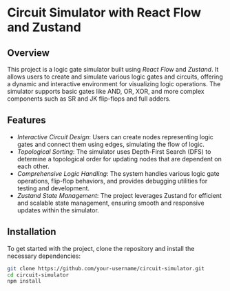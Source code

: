 # Circuit Simulator with React Flow and Zustand

## Overview

This project is a logic gate simulator built using *React Flow* and *Zustand*. It allows users to create and simulate various logic gates and circuits, offering a dynamic and interactive environment for visualizing logic operations. The simulator supports basic gates like AND, OR, XOR, and more complex components such as SR and JK flip-flops and full adders.

## Features

- *Interactive Circuit Design*: Users can create nodes representing logic gates and connect them using edges, simulating the flow of logic.
- *Topological Sorting*: The simulator uses Depth-First Search (DFS) to determine a topological order for updating nodes that are dependent on each other.
- *Comprehensive Logic Handling*: The system handles various logic gate operations, flip-flop behaviors, and provides debugging utilities for testing and development.
- *Zustand State Management*: The project leverages Zustand for efficient and scalable state management, ensuring smooth and responsive updates within the simulator.

## Installation

To get started with the project, clone the repository and install the necessary dependencies:

```bash
git clone https://github.com/your-username/circuit-simulator.git
cd circuit-simulator
npm install
